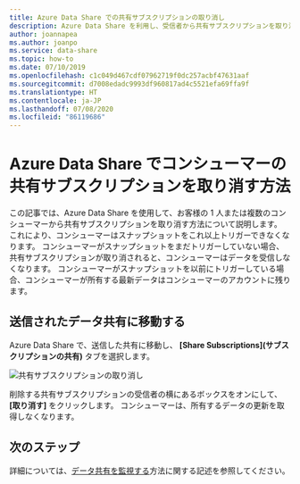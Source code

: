```yaml
---
title: Azure Data Share での共有サブスクリプションの取り消し
description: Azure Data Share を利用し、受信者から共有サブスクリプションを取り消す方法について説明します。
author: joannapea
ms.author: joanpo
ms.service: data-share
ms.topic: how-to
ms.date: 07/10/2019
ms.openlocfilehash: c1c049d467cdf07962719f0dc257acbf47631aaf
ms.sourcegitcommit: d7008edadc9993df960817ad4c5521efa69ffa9f
ms.translationtype: HT
ms.contentlocale: ja-JP
ms.lasthandoff: 07/08/2020
ms.locfileid: "86119686"
---
```

# <a name="how-to-revoke-a-consumers-share-subscription-in-azure-data-share"></a>Azure Data Share でコンシューマーの共有サブスクリプションを取り消す方法

この記事では、Azure Data Share を使用して、お客様の 1 人または複数のコンシューマーから共有サブスクリプションを取り消す方法について説明します。 これにより、コンシューマーはスナップショットをこれ以上トリガーできなくなります。 コンシューマーがスナップショットをまだトリガーしていない場合、共有サブスクリプションが取り消されると、コンシューマーはデータを受信しなくなります。 コンシューマーがスナップショットを以前にトリガーしている場合、コンシューマーが所有する最新データはコンシューマーのアカウントに残ります。

## <a name="navigate-to-a-sent-data-share"></a>送信されたデータ共有に移動する

Azure Data Share で、送信した共有に移動し、 **[Share Subscriptions]\(サブスクリプションの共有\)** タブを選択します。

![共有サブスクリプションの取り消し](./media/how-to/how-to-revoke-share-subscription/revoke-share-subscription.png) 

削除する共有サブスクリプションの受信者の横にあるボックスをオンにして、 **[取り消す]** をクリックします。 コンシューマーは、所有するデータの更新を取得しなくなります。

## <a name="next-steps"></a>次のステップ
詳細については、[データ共有を監視する](how-to-monitor.md)方法に関する記述を参照してください。